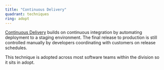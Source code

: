 ```yaml
---
title: "Continuous Delivery"
quadrant: techniques
ring: adopt
---
```


[Continuous Delivery](https://resources.github.com/devops/fundamentals/ci-cd/deployment/)
builds on continuous integration by automating deployment to a staging environment.
The final release to production is still controlled manually by developers
coordinating with customers on release schedules.

This technique is adopted across most software teams within the division so it
sits in adopt.

